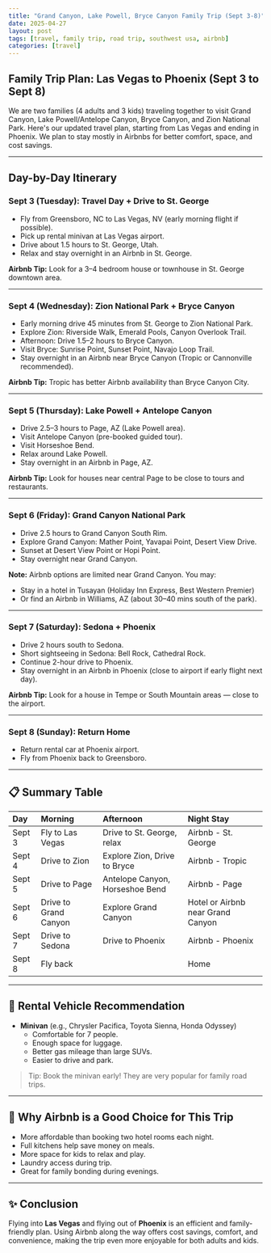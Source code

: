 ```yaml
---
title: "Grand Canyon, Lake Powell, Bryce Canyon Family Trip (Sept 3-8)"
date: 2025-04-27
layout: post
tags: [travel, family trip, road trip, southwest usa, airbnb]
categories: [travel]
---
```


## Family Trip Plan: Las Vegas to Phoenix (Sept 3 to Sept 8)

We are two families (4 adults and 3 kids) traveling together to visit Grand Canyon, Lake Powell/Antelope Canyon, Bryce Canyon, and Zion National Park. Here's our updated travel plan, starting from Las Vegas and ending in Phoenix. We plan to stay mostly in Airbnbs for better comfort, space, and cost savings.

---

## Day-by-Day Itinerary

### Sept 3 (Tuesday): Travel Day + Drive to St. George
- Fly from Greensboro, NC to Las Vegas, NV (early morning flight if possible).
- Pick up rental minivan at Las Vegas airport.
- Drive about 1.5 hours to St. George, Utah.
- Relax and stay overnight in an Airbnb in St. George.

**Airbnb Tip:** Look for a 3–4 bedroom house or townhouse in St. George downtown area.

---

### Sept 4 (Wednesday): Zion National Park + Bryce Canyon
- Early morning drive 45 minutes from St. George to Zion National Park.
- Explore Zion: Riverside Walk, Emerald Pools, Canyon Overlook Trail.
- Afternoon: Drive 1.5–2 hours to Bryce Canyon.
- Visit Bryce: Sunrise Point, Sunset Point, Navajo Loop Trail.
- Stay overnight in an Airbnb near Bryce Canyon (Tropic or Cannonville recommended).

**Airbnb Tip:** Tropic has better Airbnb availability than Bryce Canyon City.

---

### Sept 5 (Thursday): Lake Powell + Antelope Canyon
- Drive 2.5–3 hours to Page, AZ (Lake Powell area).
- Visit Antelope Canyon (pre-booked guided tour).
- Visit Horseshoe Bend.
- Relax around Lake Powell.
- Stay overnight in an Airbnb in Page, AZ.

**Airbnb Tip:** Look for houses near central Page to be close to tours and restaurants.

---

### Sept 6 (Friday): Grand Canyon National Park
- Drive 2.5 hours to Grand Canyon South Rim.
- Explore Grand Canyon: Mather Point, Yavapai Point, Desert View Drive.
- Sunset at Desert View Point or Hopi Point.
- Stay overnight near Grand Canyon.

**Note:** Airbnb options are limited near Grand Canyon. You may:
- Stay in a hotel in Tusayan (Holiday Inn Express, Best Western Premier)
- Or find an Airbnb in Williams, AZ (about 30–40 mins south of the park).

---

### Sept 7 (Saturday): Sedona + Phoenix
- Drive 2 hours south to Sedona.
- Short sightseeing in Sedona: Bell Rock, Cathedral Rock.
- Continue 2-hour drive to Phoenix.
- Stay overnight in an Airbnb in Phoenix (close to airport if early flight next day).

**Airbnb Tip:** Look for a house in Tempe or South Mountain areas — close to the airport.

---

### Sept 8 (Sunday): Return Home
- Return rental car at Phoenix airport.
- Fly from Phoenix back to Greensboro.

---

## 📋 Summary Table

| Day | Morning | Afternoon | Night Stay |
|:---|:---|:---|:---|
| Sept 3 | Fly to Las Vegas | Drive to St. George, relax | Airbnb - St. George |
| Sept 4 | Drive to Zion | Explore Zion, Drive to Bryce | Airbnb - Tropic |
| Sept 5 | Drive to Page | Antelope Canyon, Horseshoe Bend | Airbnb - Page |
| Sept 6 | Drive to Grand Canyon | Explore Grand Canyon | Hotel or Airbnb near Grand Canyon |
| Sept 7 | Drive to Sedona | Drive to Phoenix | Airbnb - Phoenix |
| Sept 8 | Fly back |  | Home |

---

## 🚐 Rental Vehicle Recommendation

- **Minivan** (e.g., Chrysler Pacifica, Toyota Sienna, Honda Odyssey)
  - Comfortable for 7 people.
  - Enough space for luggage.
  - Better gas mileage than large SUVs.
  - Easier to drive and park.

> Tip: Book the minivan early! They are very popular for family road trips.

---

## 🏡 Why Airbnb is a Good Choice for This Trip
- More affordable than booking two hotel rooms each night.
- Full kitchens help save money on meals.
- More space for kids to relax and play.
- Laundry access during trip.
- Great for family bonding during evenings.

---

## ✨ Conclusion

Flying into **Las Vegas** and flying out of **Phoenix** is an efficient and family-friendly plan. Using Airbnb along the way offers cost savings, comfort, and convenience, making the trip even more enjoyable for both adults and kids.
